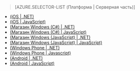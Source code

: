 ﻿> [AZURE.SELECTOR-LIST (Платформа | Серверная часть)]
- [(iOS | .NET)](/ru-ru/documentation/articles/mobile-services-dotnet-backend-ios-push-notifications-app-users/)
- [(iOS | JavaScript)](/ru-ru/documentation/articles/mobile-services-javascript-backend-ios-push-notifications-app-users/)
- [(Магазин Windows (C#) | .NET)](/ru-ru/documentation/articles/mobile-services-dotnet-backend-windows-store-dotnet-push-notifications-app-users/)
- [(Магазин Windows (C#) | JavaScript)](/ru-ru/documentation/articles/mobile-services-javascript-backend-windows-store-dotnet-push-notifications-app-users/)
- [(Магазин Windows (JavaScript) | .NET)](/ru-ru/documentation/articles/mobile-services-dotnet-backend-windows-store-javascript-push-notifications-app-users/)
- [(Магазин Windows (JavaScript) | JavaScript)](/ru-ru/documentation/articles/mobile-services-javascript-backend-windows-store-javascript-push-notifications-app-users/)
- [(Windows Phone | .NET)](/ru-ru/documentation/articles/mobile-services-dotnet-backend-windows-phone-push-notifications-app-users/)
- [(Windows Phone | Javascript)](/ru-ru/documentation/articles/mobile-services-javascript-backend-windows-phone-push-notifications-app-users/)
- [(Android | .NET)](/ru-ru/documentation/articles/mobile-services-dotnet-backend-android-push-notifications-app-users/)
- [(Android | JavaScript)](/ru-ru/documentation/articles/mobile-services-javascript-backend-android-push-notifications-app-users/)
<!--HONumber=42-->
